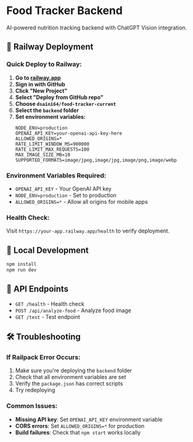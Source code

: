 # Food Tracker Backend

AI-powered nutrition tracking backend with ChatGPT Vision integration.

## 🚀 Railway Deployment

### Quick Deploy to Railway:

1. **Go to [railway.app](https://railway.app)**
2. **Sign in with GitHub**
3. **Click "New Project"**
4. **Select "Deploy from GitHub repo"**
5. **Choose `dsaini64/food-tracker-current`**
6. **Select the `backend` folder**
7. **Set environment variables:**
   ```
   NODE_ENV=production
   OPENAI_API_KEY=your-openai-api-key-here
   ALLOWED_ORIGINS=*
   RATE_LIMIT_WINDOW_MS=900000
   RATE_LIMIT_MAX_REQUESTS=100
   MAX_IMAGE_SIZE_MB=10
   SUPPORTED_FORMATS=image/jpeg,image/jpg,image/png,image/webp
   ```

### Environment Variables Required:
- `OPENAI_API_KEY` - Your OpenAI API key
- `NODE_ENV=production` - Set to production
- `ALLOWED_ORIGINS=*` - Allow all origins for mobile apps

### Health Check:
Visit `https://your-app.railway.app/health` to verify deployment.

## 🔧 Local Development

```bash
npm install
npm run dev
```

## 📱 API Endpoints

- `GET /health` - Health check
- `POST /api/analyze-food` - Analyze food image
- `GET /test` - Test endpoint

## 🛠️ Troubleshooting

### If Railpack Error Occurs:
1. Make sure you're deploying the `backend` folder
2. Check that all environment variables are set
3. Verify the `package.json` has correct scripts
4. Try redeploying

### Common Issues:
- **Missing API key**: Set `OPENAI_API_KEY` environment variable
- **CORS errors**: Set `ALLOWED_ORIGINS=*` for production
- **Build failures**: Check that `npm start` works locally